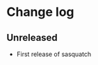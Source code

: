 # Change log

<!-- Format for headings: 1.2.3 (YYYY-MM-DD) -->

## Unreleased

- First release of sasquatch
